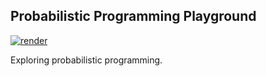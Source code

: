 ## Probabilistic Programming Playground

[![render](https://img.shields.io/badge/render-nbviewer-orange)](https://nbviewer.jupyter.org/github/alexandru-dinu/prob-prog/tree/main/)

Exploring probabilistic programming.
